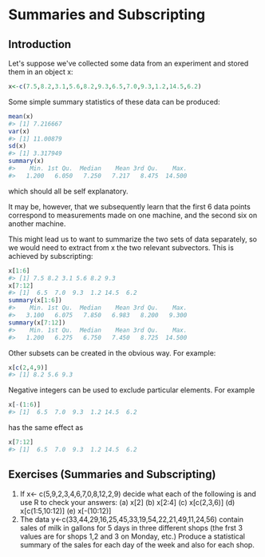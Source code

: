 # Summaries and Subscripting

## Introduction

Let's suppose we've collected some data from an experiment and stored them in an object x:


```r
x<-c(7.5,8.2,3.1,5.6,8.2,9.3,6.5,7.0,9.3,1.2,14.5,6.2)
```

Some simple summary statistics of these data can be produced:

```r
mean(x)
#> [1] 7.216667
var(x)
#> [1] 11.00879
sd(x)
#> [1] 3.317949
summary(x)
#>    Min. 1st Qu.  Median    Mean 3rd Qu.    Max. 
#>   1.200   6.050   7.250   7.217   8.475  14.500
```

which should all be self explanatory. 

It may be, however, that we subsequently learn that the first 6 data points correspond to measurements made on one machine, and the second six on another machine.

This might lead us to want to summarize the two sets of data separately, so we would need to extract from
x the two relevant subvectors. This is achieved by subscripting:


```r
x[1:6]
#> [1] 7.5 8.2 3.1 5.6 8.2 9.3
x[7:12]
#> [1]  6.5  7.0  9.3  1.2 14.5  6.2
summary(x[1:6])
#>    Min. 1st Qu.  Median    Mean 3rd Qu.    Max. 
#>   3.100   6.075   7.850   6.983   8.200   9.300
summary(x[7:12])
#>    Min. 1st Qu.  Median    Mean 3rd Qu.    Max. 
#>   1.200   6.275   6.750   7.450   8.725  14.500
```

Other subsets can be created in the obvious way. For example:

```r
x[c(2,4,9)]
#> [1] 8.2 5.6 9.3
```

Negative integers can be used to exclude particular elements. For example

```r
x[-(1:6)]
#> [1]  6.5  7.0  9.3  1.2 14.5  6.2
```

has the same effect as 

```r
x[7:12]
#> [1]  6.5  7.0  9.3  1.2 14.5  6.2
```

## Exercises (Summaries and Subscripting)
1. If x<- c(5,9,2,3,4,6,7,0,8,12,2,9) decide what each of the following is and use R to
check your answers:
(a) x[2]
(b) x[2:4]
(c) x[c(2,3,6)]
(d) x[c(1:5,10:12)]
(e) x[-(10:12)]
2. The data y<-c(33,44,29,16,25,45,33,19,54,22,21,49,11,24,56) contain sales of milk
in gallons for 5 days in three different shops (the frst 3 values are for shops 1,2 and 3 on
Monday, etc.) Produce a statistical summary of the sales for each day of the week and also
for each shop.
